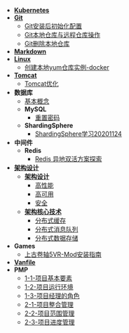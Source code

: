 * [**Kubernetes**](Kubernetes/README)
* [**Git**](Git/README)
  * [Git安装后初始化配置](Git/Git安装后初始化配置)
  * [Git本地仓库与远程仓库操作](Git/Git本地仓库与远程仓库操作)
  * [Git删除本地仓库](Git/Git删除本地仓库)
* [**Markdown**](Markdown/README)
* [**Linux**](Linux/README)
  * [创建本地yum仓库实例-docker](Liunx/创建本地yum仓库实例-docker)
* [**Tomcat**](Tomcat/README)
  * [Tomcat优化](Tomcat/Tomcat优化)
* **数据库**
  * [基本概念](数据库/基础概念)
  * **MySQL**
    * [重置密码](数据库/MySQL/重置密码)
  * **ShardingSphere**
    * [ShardingSphere学习20201124](数据库/ShardingSphere/ShardingSphere学习20201124)
* **中间件**
  * **Redis**
    * [Redis 异地双活方案探索](中间件/Redis/Redis异地双活方案.md)
* [**架构设计**](架构设计/README)
  * [**架构设计**](架构设计/架构设计/README)
    * [高性能](架构设计/架构设计/高性能)
    * [高可用](架构设计/架构设计/高可用)
    * [安全](架构设计/架构设计/安全)
  * [**架构核心技术**](架构设计/架构核心技术/README)
    * [分布式缓存](架构设计/架构核心技术/分布式缓存)
    * [分布式消息队列](架构设计/架构核心技术/分布式消息队列)
    * [分布式数据存储](架构设计/架构核心技术/分布式数据存储)
* **Games**
  * [上古卷轴5VR-Mod安装指南](Games/SkyrimVR/Mod安装指南)
* [**Vanfile**](Vanlife.md)
* **PMP**
  * [1-1-项目基本要素](PMP/1-1-项目基本要素.md)
  * [1-2-项目运行环境](PMP/1-2-项目运行环境.md)
  * [1-3-项目经理的角色](PMP/1-3-项目经理的角色.md)
  * [2-1-项目整合管理](PMP/2-1-项目整合管理.md)
  * [2-2-项目范围管理](PMP/2-2-项目范围管理.md)
  * [2-3-项目进度管理](PMP/2-3-项目进度管理.md)